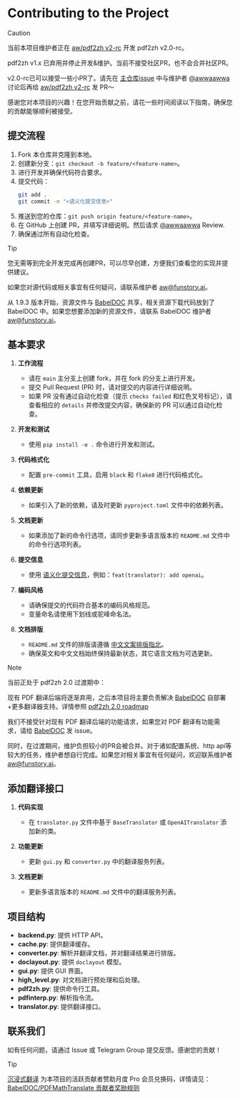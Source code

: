 # Contributing to the Project

> [!CAUTION]
>
> 当前本项目维护者正在 [aw/pdf2zh v2-rc](https://github.com/awwaawwa/PDFMathTranslate/tree/v2-rc) 开发 pdf2zh v2.0-rc。
>
> pdf2zh v1.x 已弃用并停止开发&维护。当前不接受社区PR，也不会合并社区PR。
>
> v2.0-rc已可以接受一些小PR了。请先在 [主仓库issue](https://github.com/Byaidu/PDFMathTranslate/issues) 中与维护者 [@awwaawwa](https://github.com/awwaawwa) 讨论后再给 [aw/pdf2zh v2-rc](https://github.com/awwaawwa/PDFMathTranslate/tree/v2-rc) 发 PR～


感谢您对本项目的兴趣！在您开始贡献之前，请花一些时间阅读以下指南，确保您的贡献能够顺利被接受。

## 提交流程

1. Fork 本仓库并克隆到本地。
2. 创建新分支：`git checkout -b feature/<feature-name>`。
3. 进行开发并确保代码符合要求。
4. 提交代码：
   ```bash
   git add .
   git commit -m "<语义化提交信息>"
   ```
5. 推送到您的仓库：`git push origin feature/<feature-name>`。
6. 在 GitHub 上创建 PR，并填写详细说明。然后请求 [@awwaawwa](https://github.com/awwaawwa) Review.
7. 确保通过所有自动化检查。

> [!TIP]
>
> 您无需等到完全开发完成再创建PR，可以尽早创建，方便我们查看您的实现并提供建议。
>
> 如果您对源代码或相关事宜有任何疑问，请联系维护者 aw@funstory.ai。
>
> 从 1.9.3 版本开始，资源文件与 [BabelDOC](https://github.com/funstory-ai/BabelDOC) 共享，相关资源下载代码放到了 BabelDOC 中。如果您想要添加新的资源文件，请联系 BabelDOC 维护者 aw@funstory.ai。

## 基本要求

1. **工作流程**
   - 请在 `main` 主分支上创建 fork，并在 fork 的分支上进行开发。
   - 提交 Pull Request (PR) 时，请对提交的内容进行详细说明。
   - 如果 PR 没有通过自动化检查（提示 `checks failed` 和红色叉号标记），请查看相应的 `details` 并修改提交内容，确保新的 PR 可以通过自动化检查。

2. **开发和测试**
   - 使用 `pip install -e .` 命令进行开发和测试。

3. **代码格式化**
   - 配置 `pre-commit` 工具，启用 `black` 和 `flake8` 进行代码格式化。

4. **依赖更新**
   - 如果引入了新的依赖，请及时更新 `pyproject.toml` 文件中的依赖列表。

5. **文档更新**
   - 如果添加了新的命令行选项，请同步更新多语言版本的 `README.md` 文件中的命令行选项列表。

6. **提交信息**
   - 使用 [语义化提交信息](https://www.conventionalcommits.org/zh-hans/v1.0.0/)，例如：`feat(translator): add openai`。

7. **编码风格**
   - 请确保提交的代码符合基本的编码风格规范。
   - 变量命名请使用下划线或驼峰命名法。

8. **文档排版**
   - `README.md` 文件的排版请遵循 [中文文案排版指北](https://github.com/sparanoid/chinese-copywriting-guidelines)。
   - 确保英文和中文文档始终保持最新状态，其它语言文档为可选更新。

> [!NOTE]
>
> 当前正处于 pdf2zh 2.0 过渡期中：
>
> 现有 PDF 翻译后端将逐渐弃用，之后本项目将主要负责解决 [BabelDOC](https://github.com/funstory-ai/BabelDOC) 自部署+更多翻译器支持。详情参照 [pdf2zh 2.0 roadmap](https://github.com/Byaidu/PDFMathTranslate/issues/586)
> 
> 我们不接受针对现有 PDF 翻译后端的功能请求，如果您对 PDF 翻译有功能需求，请给 [BabelDOC](https://github.com/funstory-ai/BabelDOC) 发 issue。
>
> 同时，在过渡期间，维护负担较小的PR会被合并。对于诸如配置系统、http api等较大的任务，维护者想自行完成。如果您对相关事宜有任何疑问，欢迎联系维护者 aw@funstory.ai。

## 添加翻译接口

1. **代码实现**
   - 在 `translator.py` 文件中基于 `BaseTranslator` 或 `OpenAITranslator` 添加新的类。

2. **功能更新**
   - 更新 `gui.py` 和 `converter.py` 中的翻译服务列表。

3. **文档更新**
   - 更新多语言版本的 `README.md` 文件中的翻译服务列表。

## 项目结构

- **backend.py**: 提供 HTTP API。
- **cache.py**: 提供翻译缓存。
- **converter.py**: 解析并翻译文档，并对翻译结果进行排版。
- **doclayout.py**: 提供 `doclayout` 模型。
- **gui.py**: 提供 GUI 界面。
- **high_level.py**: 对文档进行预处理和后处理。
- **pdf2zh.py**: 提供命令行工具。
- **pdfinterp.py**: 解析指令流。
- **translator.py**: 提供翻译接口。

## 联系我们

如有任何问题，请通过 Issue 或 Telegram Group 提交反馈。感谢您的贡献！

> [!TIP]
>
> [沉浸式翻译](https://immersivetranslate.com) 为本项目的活跃贡献者赞助月度 Pro 会员兑换码，详情请见：[BabelDOC/PDFMathTranslate 贡献者奖励规则
](https://funstory-ai.github.io/BabelDOC/CONTRIBUTOR_REWARD/)